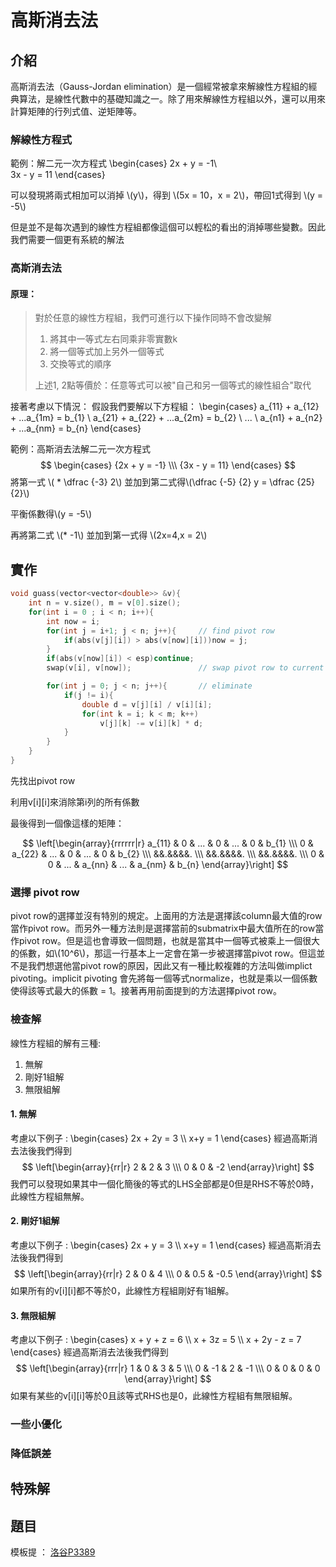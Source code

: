 # 高斯消去法
## 介紹
高斯消去法（Gauss-Jordan elimination）是一個經常被拿來解線性方程組的經典算法，是線性代數中的基礎知識之一。除了用來解線性方程組以外，還可以用來計算矩陣的行列式值、逆矩陣等。

### 解線性方程式
範例：解二元一次方程式
\begin{cases}
2x + y = -1\\  
3x - y = 11
\end{cases}

可以發現將兩式相加可以消掉 \\(y\\)，得到 \\(5x = 10，x = 2\\)，帶回1式得到 \\(y = -5\\)

但是並不是每次遇到的線性方程組都像這個可以輕松的看出的消掉哪些變數。因此我們需要一個更有系統的解法

### 高斯消去法
#### 原理：
>對於任意的線性方程組，我們可進行以下操作同時不會改變解
>1. 將其中一等式左右同乘非零實數k
>2. 將一個等式加上另外一個等式
>3. 交換等式的順序
>
>上述1, 2點等價於：任意等式可以被"自己和另一個等式的線性組合"取代

接著考慮以下情況：
假設我們要解以下方程組：
\begin{cases}
a_{11} + a_{12} + ...a_{1m} = b_{1} \\
a_{21} + a_{22} + ...a_{2m} = b_{2} \\
...                                 \\
a_{n1} + a_{n2} + ...a_{nm} = b_{n}
\end{cases}


範例：高斯消去法解二元一次方程式
$$
\begin{cases}
{2x + y = -1} \\\ {3x - y = 11}
\end{cases}
$$
將第一式 \\( * \dfrac {-3} 2\\) 並加到第二式得\\(\dfrac {-5} {2} y = \dfrac {25} {2}\\)

平衡係數得\\(y = -5\\)


再將第二式 \\(* -1\\) 並加到第一式得 \\(2x=4,x = 2\\)

## 實作
``` c++
void guass(vector<vector<double>> &v){
    int n = v.size(), m = v[0].size();
    for(int i = 0 ; i < n; i++){
        int now = i;
        for(int j = i+1; j < n; j++){     // find pivot row
            if(abs(v[j][i]) > abs(v[now][i]))now = j; 
        }
        if(abs(v[now][i]) < esp)continue;
        swap(v[i], v[now]);               // swap pivot row to current row

        for(int j = 0; j < n; j++){       // eliminate
            if(j != i){
                double d = v[j][i] / v[i][i];
                for(int k = i; k < m; k++)
                    v[j][k] -= v[i][k] * d;
            }
        }
    }
}
```
先找出pivot row

利用v[i][i]來消除第i列的所有係數

最後得到一個像這樣的矩陣：

$$
  \left[\begin{array}{rrrrrr|r}
   a_{11} & 0 & ... & 0 & ... & 0 & b_{1}  \\\ 0 & a_{22} & ... & 0 & ... & 0 & b_{2}  \\\ &&.&&&&. \\\ &&.&&&&. \\\ &&.&&&&. \\\ 0 & 0 & ... & a_{nn} & ... & a_{nm} & b_{n}
  \end{array}\right]
$$


### 選擇 pivot row
pivot row的選擇並沒有特別的規定。上面用的方法是選擇該column最大值的row當作pivot row。而另外一種方法則是選擇當前的submatrix中最大值所在的row當作pivot row。但是這也會導致一個問題，也就是當其中一個等式被乘上一個很大的係數，如\\(10^6\\)，那這一行基本上一定會在第一步被選擇當pivot row。但這並不是我們想選他當pivot row的原因，因此又有一種比較複雜的方法叫做implict pivoting。implicit pivoting 會先將每一個等式normalize，也就是乘以一個係數使得該等式最大的係數 = 1。接著再用前面提到的方法選擇pivot row。

### 檢查解
線性方程組的解有三種:
1. 無解
2. 剛好1組解
3. 無限組解

#### 1. 無解
考慮以下例子 : 
\begin{cases}
2x + 2y = 3 \\\ x+y = 1
\end{cases}
經過高斯消去法後我們得到
$$
\left[\begin{array}{rr|r}
    2 & 2 & 3 \\\ 0 & 0 & -2
\end{array}\right]
$$
我們可以發現如果其中一個化簡後的等式的LHS全部都是0但是RHS不等於0時，此線性方程組無解。

#### 2. 剛好1組解
考慮以下例子 : 
\begin{cases}
2x + y = 3 \\\ x+y = 1
\end{cases}
經過高斯消去法後我們得到
$$
\left[\begin{array}{rr|r}
    2 & 0 & 4 \\\ 0 & 0.5 & -0.5
\end{array}\right]
$$
如果所有的v[i][i]都不等於0，此線性方程組剛好有1組解。

#### 3. 無限組解
考慮以下例子 : 
\begin{cases}
x + y + z = 6 \\\ x + 3z = 5 \\\ x + 2y - z = 7
\end{cases}
經過高斯消去法後我們得到
$$
\left[\begin{array}{rrr|r}
    1 & 0 & 3 & 5 \\\ 0 & -1 & 2 & -1 \\\ 0 & 0 & 0 & 0 
\end{array}\right]
$$
如果有某些的v[i][i]等於0且該等式RHS也是0，此線性方程組有無限組解。

### 一些小優化

### 降低誤差

## 特殊解 

## 題目
模板提 ： [洛谷P3389](https://www.luogu.com.cn/problem/P3389)